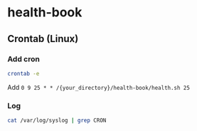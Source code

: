 # health-book
## Crontab (Linux)
### Add cron
```bash
crontab -e
```
Add ```0 9 25 * * /{your_directory}/health-book/health.sh 25```
### Log
```bash
cat /var/log/syslog | grep CRON
